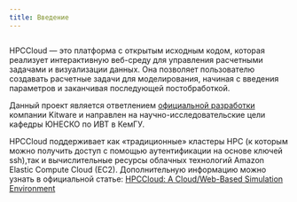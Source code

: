 ```yaml
---
title: Введение
---
```


<img :src="$withBase('/logo.png')" style="width:250px">

HPCCloud — это платформа с открытым исходным кодом, которая реализует интерактивную веб-среду для управления расчетными задачами и визуализации данных. Она позволяет пользователю создавать расчетные задачи для моделирования, начиная с введения параметров и заканчивая последующей постобработкой.

Данный проект является ответлением [официальной разработки](https://github.com/Kitware/hpccloud) компании Kitware и направлен на научно-исследовательские цели кафедры ЮНЕСКО по ИВТ в КемГУ.

HPCCloud поддерживает как «традиционные» кластеры HPC (к которым можно получить доступ с помощью аутентификации на основе ключей ssh),так и вычислительные ресурсы облачных технологий Amazon Elastic Compute Cloud (EC2). Дополнительную информацию можно узнать в официальной статье: [HPCCloud: A Cloud/Web-Based Simulation Environment](https://www.osti.gov/biblio/1595003)


<Demo />